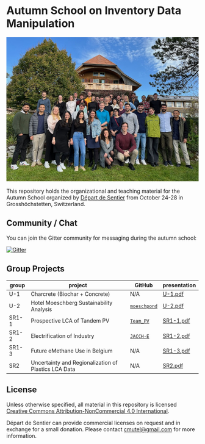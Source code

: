 # Autumn School on Inventory Data Manipulation

<img src="photo.jpeg">

This repository holds the organizational and teaching material for the Autumn School organized by [Départ de Sentier](https://www.d-d-s.ch/) from October 24-28 in Grosshöchstetten, Switzerland.

## Community / Chat

You can join the Gitter community for messaging during the autumn school:

[![Gitter](https://badges.gitter.im/autumn-school-inventory-data/community.svg)](https://gitter.im/autumn-school-inventory-data/community?utm_source=badge&utm_medium=badge&utm_campaign=pr-badge)

## Group Projects

| group | project | GitHub | presentation |
| ----- | ------- | ------ | ------------ |
| U-1 | Charcrete (Biochar + Concrete) | N/A | [U-1.pdf](https://github.com/Depart-de-Sentier/Autumn-School-2022/tree/main/presentations/U-1.pdf)|
| U-2 | Hotel Moeschberg Sustainability Analysis | [`moeschpond`](https://github.com/tyrael147/moeschpond/) | [U-2.pdf](https://github.com/Depart-de-Sentier/Autumn-School-2022/tree/main/presentations/SR1-2.pdf) |
| SR1-1 | Prospective LCA of Tandem PV | [`Team_PV`](https://github.com/alideoro/Team_PV) | [SR1-1.pdf](https://github.com/Depart-de-Sentier/Autumn-School-2022/tree/main/presentations/SR1-1.pdf) |
| SR1-2 | Electrification of Industry | [`JACCH-E`](https://github.com/Akxst/JACCH-E) | [SR1-2.pdf](https://github.com/Depart-de-Sentier/Autumn-School-2022/tree/main/presentations/SR1-2.pdf) |
| SR1-3 | Future eMethane Use in Belgium | N/A | [SR1-3.pdf](https://github.com/Depart-de-Sentier/Autumn-School-2022/tree/main/presentations/SR1-1.pdf)|
| SR2 | Uncertainty and Regionalization of Plastics LCA Data | N/A | [SR2.pdf](https://github.com/Depart-de-Sentier/Autumn-School-2022/tree/main/presentations/SR1-1.pdf) |

## License

Unless otherwise specified, all material in this repository is licensed [Creative Commons Attribution-NonCommercial 4.0 International](https://creativecommons.org/licenses/by-nc/4.0/legalcode).

Départ de Sentier can provide commercial licenses on request and in exchange for a small donation. Please contact cmutel@gmail.com for more information.
